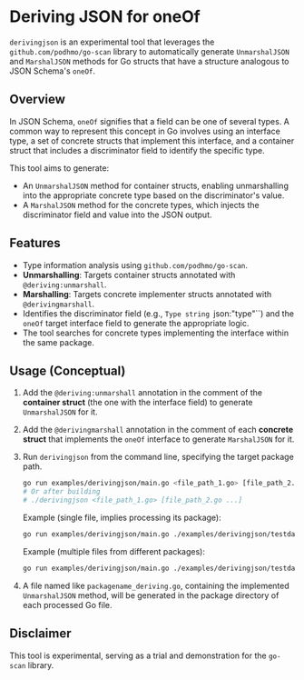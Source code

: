 # Deriving JSON for oneOf

`derivingjson` is an experimental tool that leverages the `github.com/podhmo/go-scan` library to automatically generate `UnmarshalJSON` and `MarshalJSON` methods for Go structs that have a structure analogous to JSON Schema's `oneOf`.

## Overview

In JSON Schema, `oneOf` signifies that a field can be one of several types. A common way to represent this concept in Go involves using an interface type, a set of concrete structs that implement this interface, and a container struct that includes a discriminator field to identify the specific type.

This tool aims to generate:
- An `UnmarshalJSON` method for container structs, enabling unmarshalling into the appropriate concrete type based on the discriminator's value.
- A `MarshalJSON` method for the concrete types, which injects the discriminator field and value into the JSON output.

## Features

-   Type information analysis using `github.com/podhmo/go-scan`.
-   **Unmarshalling**: Targets container structs annotated with `@deriving:unmarshall`.
-   **Marshalling**: Targets concrete implementer structs annotated with `@derivingmarshall`.
-   Identifies the discriminator field (e.g., `Type string `json:"type"``) and the `oneOf` target interface field to generate the appropriate logic.
-   The tool searches for concrete types implementing the interface within the same package.

## Usage (Conceptual)

1.  Add the `@deriving:unmarshall` annotation in the comment of the **container struct** (the one with the interface field) to generate `UnmarshalJSON` for it.
2.  Add the `@derivingmarshall` annotation in the comment of each **concrete struct** that implements the `oneOf` interface to generate `MarshalJSON` for it.
3.  Run `derivingjson` from the command line, specifying the target package path.

    ```bash
    go run examples/derivingjson/main.go <file_path_1.go> [file_path_2.go ...]
    # Or after building
    # ./derivingjson <file_path_1.go> [file_path_2.go ...]
    ```

    Example (single file, implies processing its package):
    ```bash
    go run examples/derivingjson/main.go ./examples/derivingjson/testdata/simple/models.go
    ```

    Example (multiple files from different packages):
    ```bash
    go run examples/derivingjson/main.go ./examples/derivingjson/testdata/separated/models/models.go ./examples/derivingjson/testdata/separated/shapes/shapes.go
    ```
3.  A file named like `packagename_deriving.go`, containing the implemented `UnmarshalJSON` method, will be generated in the package directory of each processed Go file.

## Disclaimer

This tool is experimental, serving as a trial and demonstration for the `go-scan` library.
